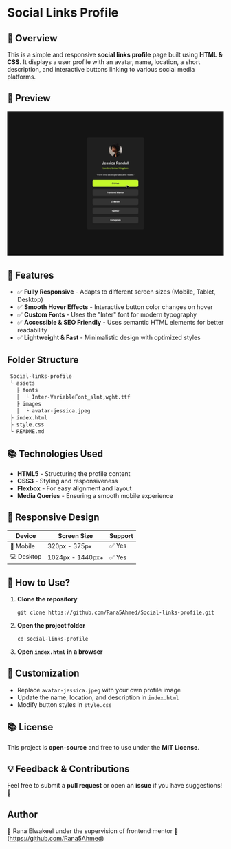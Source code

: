 # Social Links Profile

## 📌 Overview
This is a simple and responsive **social links profile** page built using **HTML & CSS**. It displays a user profile with an avatar, name, location, a short description, and interactive buttons linking to various social media platforms.

## 👤 Preview
![Project Screenshot](assets/images/preview.jpg)

## 🚀 Features
- ✅ **Fully Responsive** - Adapts to different screen sizes (Mobile, Tablet, Desktop)
- ✅ **Smooth Hover Effects** - Interactive button color changes on hover
- ✅ **Custom Fonts** - Uses the "Inter" font for modern typography
- ✅ **Accessible & SEO Friendly** - Uses semantic HTML elements for better readability
- ✅ **Lightweight & Fast** - Minimalistic design with optimized styles

##  Folder Structure
```
 Social-links-profile
 └ assets
   ├ fonts
   │  └ Inter-VariableFont_slnt,wght.ttf
   ├ images
   │  └ avatar-jessica.jpeg
 ├ index.html
 ├ style.css
 └ README.md
```

## 📚 Technologies Used
- **HTML5** - Structuring the profile content
- **CSS3** - Styling and responsiveness
- **Flexbox** - For easy alignment and layout
- **Media Queries** - Ensuring a smooth mobile experience


## 📱 Responsive Design
| Device | Screen Size | Support |
|--------|------------|---------|
| 📱 Mobile | 320px - 375px | ✅ Yes |
| 💻 Desktop | 1024px - 1440px+ | ✅ Yes |

## 📌 How to Use?
1. **Clone the repository**
   ```
   git clone https://github.com/Rana5Ahmed/Social-links-profile.git
   ```
2. **Open the project folder**
   ```
   cd social-links-profile
   ```
3. **Open `index.html` in a browser**

## 🔧 Customization
- Replace `avatar-jessica.jpeg` with your own profile image
- Update the name, location, and description in `index.html`
- Modify button styles in `style.css`

## 📚 License
This project is **open-source** and free to use under the **MIT License**.

## 💡 Feedback & Contributions
Feel free to submit a **pull request** or open an **issue** if you have suggestions! 🚀

## Author
👤 Rana Elwakeel under the supervision of frontend mentor
🔗 (https://github.com/Rana5Ahmed)